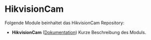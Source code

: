 # HikvisionCam

Folgende Module beinhaltet das HikvisionCam Repository:

- __HikvisionCam__ ([Dokumentation](HikvisionCam))
	Kurze Beschreibung des Moduls.
